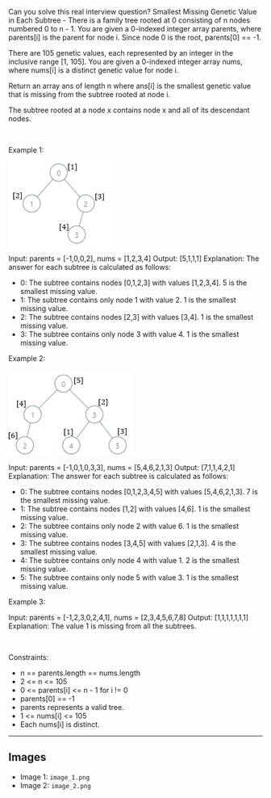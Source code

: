 Can you solve this real interview question? Smallest Missing Genetic Value in Each Subtree - There is a family tree rooted at 0 consisting of n nodes numbered 0 to n - 1. You are given a 0-indexed integer array parents, where parents[i] is the parent for node i. Since node 0 is the root, parents[0] == -1.

There are 105 genetic values, each represented by an integer in the inclusive range [1, 105]. You are given a 0-indexed integer array nums, where nums[i] is a distinct genetic value for node i.

Return an array ans of length n where ans[i] is the smallest genetic value that is missing from the subtree rooted at node i.

The subtree rooted at a node x contains node x and all of its descendant nodes.

 

Example 1:

![Example 1](./image_1.png)


Input: parents = [-1,0,0,2], nums = [1,2,3,4]
Output: [5,1,1,1]
Explanation: The answer for each subtree is calculated as follows:
- 0: The subtree contains nodes [0,1,2,3] with values [1,2,3,4]. 5 is the smallest missing value.
- 1: The subtree contains only node 1 with value 2. 1 is the smallest missing value.
- 2: The subtree contains nodes [2,3] with values [3,4]. 1 is the smallest missing value.
- 3: The subtree contains only node 3 with value 4. 1 is the smallest missing value.


Example 2:

![Example 2](./image_2.png)


Input: parents = [-1,0,1,0,3,3], nums = [5,4,6,2,1,3]
Output: [7,1,1,4,2,1]
Explanation: The answer for each subtree is calculated as follows:
- 0: The subtree contains nodes [0,1,2,3,4,5] with values [5,4,6,2,1,3]. 7 is the smallest missing value.
- 1: The subtree contains nodes [1,2] with values [4,6]. 1 is the smallest missing value.
- 2: The subtree contains only node 2 with value 6. 1 is the smallest missing value.
- 3: The subtree contains nodes [3,4,5] with values [2,1,3]. 4 is the smallest missing value.
- 4: The subtree contains only node 4 with value 1. 2 is the smallest missing value.
- 5: The subtree contains only node 5 with value 3. 1 is the smallest missing value.


Example 3:


Input: parents = [-1,2,3,0,2,4,1], nums = [2,3,4,5,6,7,8]
Output: [1,1,1,1,1,1,1]
Explanation: The value 1 is missing from all the subtrees.


 

Constraints:

 * n == parents.length == nums.length
 * 2 <= n <= 105
 * 0 <= parents[i] <= n - 1 for i != 0
 * parents[0] == -1
 * parents represents a valid tree.
 * 1 <= nums[i] <= 105
 * Each nums[i] is distinct.

---

## Images

- Image 1: `image_1.png`
- Image 2: `image_2.png`
